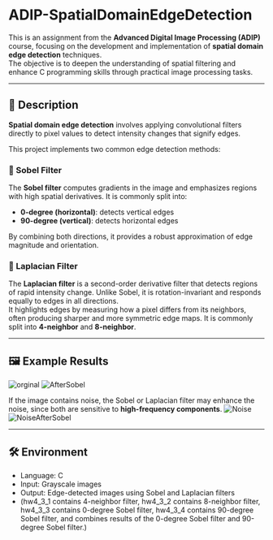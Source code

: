# ADIP-SpatialDomainEdgeDetection

This is an assignment from the **Advanced Digital Image Processing (ADIP)** course, focusing on the development and implementation of **spatial domain edge detection** techniques.  
The objective is to deepen the understanding of spatial filtering and enhance C programming skills through practical image processing tasks.

---

## 📌 Description

**Spatial domain edge detection** involves applying convolutional filters directly to pixel values to detect intensity changes that signify edges.

This project implements two common edge detection methods:

### 🔹 Sobel Filter
The **Sobel filter** computes gradients in the image and emphasizes regions with high spatial derivatives. It is commonly split into:
- **0-degree (horizontal)**: detects vertical edges
- **90-degree (vertical)**: detects horizontal edges

By combining both directions, it provides a robust approximation of edge magnitude and orientation.

### 🔹 Laplacian Filter
The **Laplacian filter** is a second-order derivative filter that detects regions of rapid intensity change. Unlike Sobel, it is rotation-invariant and responds equally to edges in all directions.  
It highlights edges by measuring how a pixel differs from its neighbors, often producing sharper and more symmetric edge maps. It is commonly split into **4-neighbor** and **8-neighbor**.

---

## 🖼️ Example Results

![orginal](https://github.com/LinTom-coder/ADIP-SpatialDomainEdgeDetection/blob/main/image/astronomy1280x720.png)
![AfterSobel](https://github.com/LinTom-coder/ADIP-SpatialDomainEdgeDetection/blob/main/image/hw4_sobel.png)

If the image contains noise, the Sobel or Laplacian filter may enhance the noise, since both are sensitive to **high-frequency components**.
![Noise](https://github.com/LinTom-coder/ADIP-SpatialDomainEdgeDetection/blob/main/image/astronomy_noise1280x720.png)
![NoiseAfterSobel](https://github.com/LinTom-coder/ADIP-SpatialDomainEdgeDetection/blob/main/image/hw4_sobel_noise.png)

---

## 🛠️ Environment

- Language: C
- Input: Grayscale images
- Output: Edge-detected images using Sobel and Laplacian filters
- (hw4_3_1 contains 4-neighbor filter, hw4_3_2 contains 8-neighbor filter, hw4_3_3 contains 0-degree Sobel filter, hw4_3_4 contains 90-degree Sobel filter, and combines results of the 0-degree Sobel filter and 90-degree Sobel filter.)
